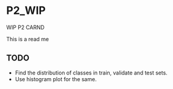 # P2_WIP
WIP P2 CARND

This is a read me

## TODO
- Find the distribution of classes in train, validate and test sets.
- Use histogram plot for the same.
